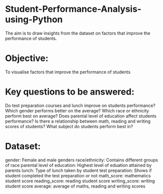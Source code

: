 # Student-Performance-Analysis-using-Python
The aim is to draw insights from the dataset on factors that improve the performance of students.

# Objective:
To visualise factors that improve the performance of students

# Key questions to be answered:
Do test preparation courses and lunch improve on students performance? Which gender performs better on the average? Which race or ethnicity perform best on average? Does parental level of education affect students performance? Is there a relationship between math, reading and writing scores of students? What subject do students perform best in?

# Dataset:
gender: Female and male genders
race/ethnicity: Contains different groups of race
parental level of education: Highest level of eduation attained by parents
lunch: Type of lunch taken by student
test preparation: Shows if student completed the test preparation or not
math_score: mathematics student score
reading_score: reading student score
writing_score: writing student score
average: average of maths, reading and writing scores
